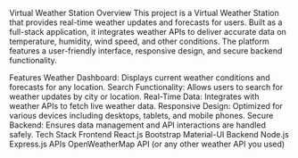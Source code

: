 Virtual Weather Station
Overview
This project is a Virtual Weather Station that provides real-time weather updates and forecasts for users. Built as a full-stack application, it integrates weather APIs to deliver accurate data on temperature, humidity, wind speed, and other conditions. The platform features a user-friendly interface, responsive design, and secure backend functionality.

Features
Weather Dashboard: Displays current weather conditions and forecasts for any location.
Search Functionality: Allows users to search for weather updates by city or location.
Real-Time Data: Integrates with weather APIs to fetch live weather data.
Responsive Design: Optimized for various devices including desktops, tablets, and mobile phones.
Secure Backend: Ensures data management and API interactions are handled safely.
Tech Stack
Frontend
React.js
Bootstrap
Material-UI
Backend
Node.js
Express.js
APIs
OpenWeatherMap API (or any other weather API you used)
